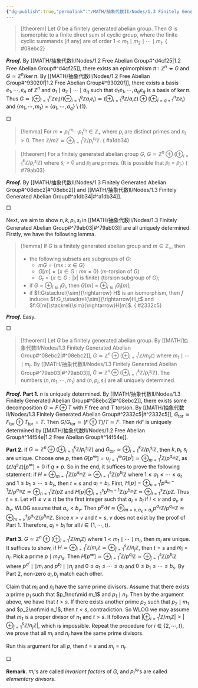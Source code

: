 ```yaml
---
{"dg-publish":true,"permalink":"/MATH/抽象代数II/Nodes/1.3 Finitely Generated Abelian Group/","dgPassFrontmatter":true}
---
```



> [!theorem]
> Let $G$ be a finitely generated abelian group. Then $G$ is isomorphic to a finite direct sum of cyclic group, where the finite cyclic summands (if any) are of order $1<m_1\mid m_2\mid\cdots\mid m_t$.
{ #08ebc2}


**_Proof._**
By [[MATH/抽象代数II/Nodes/1.2 Free Abelian Group#^d4cf25\|1.2 Free Abelian Group#^d4cf25]], there exists an epimorphism $\pi:\mathbb{Z}^n\twoheadrightarrow G$ and $G\simeq \mathbb{Z}^n/\ker\pi$. By [[MATH/抽象代数II/Nodes/1.2 Free Abelian Group#^93020f\|1.2 Free Abelian Group#^93020f]], there exists a basis $e_1,\cdots,e_n$ of $\mathbb{Z}^n$ and $a_1\mid a_2\mid\cdots\mid a_q$ such that $a_1e_1,\cdots,a_qe_q$ is a basis of $\ker\pi$. Thus $G\simeq(\oplus_{i=1}^n \mathbb{Z}e_i)/(\oplus_{i=1}^q\mathbb{Z}a_ie_i)\simeq(\oplus_{i=1}^q \mathbb{Z}/a_i\mathbb{Z})\oplus(\oplus_{i=q+1}^n \mathbb{Z}e_i)$ and $\{m_1,\cdots,m_t\}=\{a_1,\cdots,a_q\}\setminus\{1\}$. 
<p align="left">□</p>


> [!lemma]
> For $m=p_1^{n_1}\cdots p_t^{n_t}\in \mathbb{Z}_+$ where $p_i$ are distinct primes and $n_i>0$. Then $\mathbb{Z}/m\mathbb{Z}\simeq\oplus_{i=1}^t \mathbb{Z}/p_i^{n_i}\mathbb{Z}$.
{ #a1db34}


> [!theorem]
> For a finitely generated abelian group $G$, $G\simeq \mathbb{Z}^n\oplus(\oplus_{i=1}^k \mathbb{Z}/p_i^{s_i}\mathbb{Z})$ where $s_i>0$ and $p_i$ are primes. (It is possible that $p_i=p_j$.)
{ #79ab03}



**_Proof._**
By [[MATH/抽象代数II/Nodes/1.3 Finitely Generated Abelian Group#^08ebc2\|#^08ebc2]] and [[MATH/抽象代数II/Nodes/1.3 Finitely Generated Abelian Group#^a1db34\|#^a1db34]].
<p align="left">□</p>


Next, we aim to show $n,k,p_i,s_i$ in [[MATH/抽象代数II/Nodes/1.3 Finitely Generated Abelian Group#^79ab03\|#^79ab03]] are all uniquely determined. Firstly, we have the following lemma.

> [!lemma]
> If $G$ is a finitely generated abelian group and $m\in \mathbb{Z}_+$, then
> - the following subsets are subgroups of $G$: 
> 	- $mG=\{mx:x\in G\}$
> 	- $G[m]=\{x\in G:mx=0\}$ ($m$-torsion of $G$)
> 	- $G_t=\{x\in G:|x|\mbox{ is finite}\}$ (torsion subgroup of $G$);
> - if $G=\oplus_{i\in I}G_i$, then $G[m]=\oplus_{i\in I}G_i[m]$;
> - if $f:G\stackrel{\sim}{\rightarrow} H$ is an isomorphism, then $f$ induces $f:G_t\stackrel{\sim}{\rightarrow}H_t$ and $f:G[m]\stackrel{\sim}{\rightarrow}H[m]$.
{ #2332c5}


**_Proof._**
Easy.
<p align="left">□</p>


> [!theorem]
> Let $G$ be a finitely generated abelian group. By [[MATH/抽象代数II/Nodes/1.3 Finitely Generated Abelian Group#^08ebc2\|#^08ebc2]], $G\simeq \mathbb{Z}^n\oplus(\oplus_{i=1}^t\mathbb{Z}/m_i\mathbb{Z})$ where $m_1\mid \cdots\mid m_t$. By [[MATH/抽象代数II/Nodes/1.3 Finitely Generated Abelian Group#^79ab03\|#^79ab03]], $G\simeq \mathbb{Z}^n\oplus(\oplus_{i=1}^k\mathbb{Z}/p_i^{s_i}\mathbb{Z})$. The numbers $(n,m_1,\cdots,m_t)$ and $(n,p_i,s_i)$ are all uniquely determined.

**_Proof._**
**Part 1.** $n$ is uniquely determined. By [[MATH/抽象代数II/Nodes/1.3 Finitely Generated Abelian Group#^08ebc2\|#^08ebc2]], there exists some decomposition $G\simeq F\oplus T$ with $F$ free and $T$ torsion. By [[MATH/抽象代数II/Nodes/1.3 Finitely Generated Abelian Group#^2332c5\|#^2332c5]], $G_{\mathrm{tor}}\simeq F_{\mathrm{tor}}\oplus T_{\mathrm{tor}}=T$. Then $G/G_{\mathrm{tor}}\simeq(F\oplus T)/T\simeq F$. Then $\mathrm{rk} F$ is uniquely determined by [[MATH/抽象代数II/Nodes/1.2 Free Abelian Group#^14f54e\|1.2 Free Abelian Group#^14f54e]]. 

**Part 2.** If $G\simeq \mathbb{Z}^n\oplus(\oplus_{i=1}^k\mathbb{Z}/p_i^{s_i}\mathbb{Z})$ and $G_{\mathrm{tor}}\simeq \oplus_{i=1}^k\mathbb{Z}/p_i^{s_i}\mathbb{Z}$, then $k,p_i,s_i$ are unique. Choose one $p$, then $G[p^\infty]=\cup_{j=1}^\infty G[p^j]\simeq\oplus_{m=1}^t \mathbb{Z}/p^{a_m}\mathbb{Z}$, as $(\mathbb{Z}/q^s\mathbb{Z})[p^\infty]=0$ if $q\neq p$. So in the end, it suffices to prove the following statement: if $H=\oplus_{m=1}^t\mathbb{Z}/p^{a_m}\mathbb{Z}\simeq\oplus_{l=1}^s\mathbb{Z}/p^{b_l}\mathbb{Z}$ where $1\leqslant a_1\leqslant\cdots\leqslant a_t$ and $1\leqslant b_1\leqslant \cdots\leqslant b_s$, then $t=s$ and $a_i=b_i$. First, $H[p]=\oplus_{n=1}^tp^{a_m-1}\mathbb{Z}/p^{a_m}\mathbb{Z}\simeq\oplus_{n=1}^t \mathbb{Z}/p\mathbb{Z}$ and $H[p]\oplus_{l=1}^sp^{b_m-1}\mathbb{Z}/p^{b_m}\mathbb{Z}\simeq\oplus_{l=1}^s \mathbb{Z}/p\mathbb{Z}$. Thus $t=s$. Let $v(1\leqslant v\leqslant t)$ be the first integer such that $a_i=b_i$ if $i<v$ and $a_v\neq b_v$. WLOG assume that $a_v<b_v$. Then $p^{a_v}H\simeq\oplus_{m=x,a_x>a_v}p^{a_v}\mathbb{Z}/p^{a_m}\mathbb{Z}\simeq\oplus_{m=v}^{s}p^{a_v}\mathbb{Z}/p^{b_m}\mathbb{Z}$. Since $x>v$ and $t=s$, $v$ does not exist by the proof of Part 1. Therefore, $a_i=b_i$ for all $i\in\{1,\cdots,t\}$. 

**Part 3.** $G\simeq \mathbb{Z}^n\oplus(\oplus_{i=1}^t \mathbb{Z}/m_i\mathbb{Z})$ where $1<m_1\mid\cdots\mid m_t$, then $m_i$ are unique. It suffices to show, if $H\simeq\oplus_{i=1}^t \mathbb{Z}/m_i\mathbb{Z}\simeq\oplus_{j=1}^s\mathbb{Z}/n_j\mathbb{Z}$, then $t=s$ and $m_i=n_i$. Pick a prime $p\mid m_tn_s$. Then $H[p^\infty]\simeq\oplus_{i=1}^t\mathbb{Z}/p^{a_i}\mathbb{Z}\simeq\oplus_{j=1}^s\mathbb{Z}/p^{b_j}\mathbb{Z}$ where $p^{a^i}\mid\mid m_i$ and $p^{b_j}\mid\mid n_j$ and $0\leqslant a_1\leqslant\cdots\leqslant a_t$ and $0\leqslant b_1\leqslant \cdots\leqslant b_s$. By Part 2, non-zero $a_i,b_j$ match each other. 

Claim that $m_i$ and $n_i$ have the same prime divisors. Assume that there exists a prime $p_1$ such that $p_1\not\mid m_1$ and $p_1\mid n_1$. Then by the argument above, we have that $t>s$. If there exists another prime $p_2$ such that $p_2\mid m_1$ and $p_2\not\mid n_1$, then $t<s$, contradiction. So WLOG we may assume that $m_1$ is a proper divisor of $n_1$ and $t>s$. It follows that $|\oplus_{i=1}^t\mathbb{Z}/m_i\mathbb{Z}|>|\oplus_{j=1}^s\mathbb{Z}/n_j\mathbb{Z}|$, which is impossible. Repeat the procedure for $i\in\{2,\cdots,t\}$, we prove that all $m_i$ and $n_i$ have the same prime divisors.

Run this argument for all $p$, then $t=s$ and $m_i=n_i$.
<p align="left">□</p>

**Remark.** $m_i$'s are called *invariant factors* of $G$, and $p_i^{s_i}$'s are called *elementary divisors*. 
